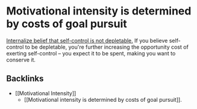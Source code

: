 # Motivational intensity is determined by costs of goal pursuit
[Internalize belief that self-control is not depletable.](http://journals.sagepub.com/doi/10.1177/0956797610384745) If you believe self-control to be depletable, you're further increasing the opportunity cost of exerting self-control – you expect it to be spent, making you want to conserve it.

## Backlinks
* [[Motivational Intensity]]
	* [[Motivational intensity is determined by costs of goal pursuit]].

<!-- #Life -->

<!-- {BearID:433ADAF1-1F47-4A0F-B2E7-EA8D8F249004-15756-0000130418F24130} -->
